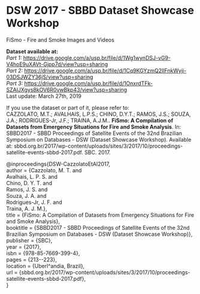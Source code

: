 # DSW 2017 - SBBD Dataset Showcase Workshop

FiSmo - Fire and Smoke Images and Videos

**Dataset available at:**  
*Part 1:* https://drive.google.com/a/usp.br/file/d/1Wg1wynDSJ-vG9-V4hoE9uXAVt-Gjpp7d/view?usp=sharing  
*Part 2:* https://drive.google.com/a/usp.br/file/d/1Cq9KGYzmQ2IlFnkWyji-03DSJWZY36jS/view?usp=sharing  
*Part 3:* https://drive.google.com/a/usp.br/file/d/1OnxrdTFk-SZAlJXgys8kOV6R0vwBkp43/view?usp=sharing  
Last update: March 27th, 2019
  
If you use the dataset or part of it, please refer to:  
CAZZOLATO, M.T.; AVALHAIS, L.P.S.; CHINO, D.Y.T.; RAMOS, J.S.; SOUZA, J.A.; RODRIGUES-Jr, J.F.; TRAINA, A.J.M.. **FiSmo: A Compilation of Datasets from Emergency Situations for Fire and Smoke Analysis**. In: SBBD2017 - SBBD Proceedings of Satellite Events of the 32nd Brazilian Symposium on Databases - DSW (Dataset Showcase Workshop). Available at: sbbd.org.br/2017/wp-content/uploads/sites/3/2017/10/proceedings-satellite-events-sbbd-2017.pdf. SBC. 2017.
  
  
@inproceedings{DSW-CazzolatoEtAl2017,  
	author    	= {Cazzolato, M. T. and  
			Avalhais, L. P. S. and  
			Chino, D. Y. T. and  
			Ramos, J. S. and  
			Souza, J. A. and  
			Rodrigues-Jr, J. F. and  
			Traina, A. J. M.},  
	title     	= {FiSmo: A Compilation of Datasets from Emergency Situations for Fire and Smoke Analysis},  
	booktitle 	= {SBBD2017 - SBBD Proceedings of Satellite Events of the 32nd Brazilian Symposium on Databases - DSW (Dataset Showcase Workshop)},  
	publisher 	= {SBC},  
	year      	= {2017},  
	isbn		= {978-85-7669-399-4},  
	pages		= {213--223},  
	location	= {Uberl\^andia, Brazil},  
	url		= {sbbd.org.br/2017/wp-content/uploads/sites/3/2017/10/proceedings-satellite-events-sbbd-2017.pdf},  
}  
